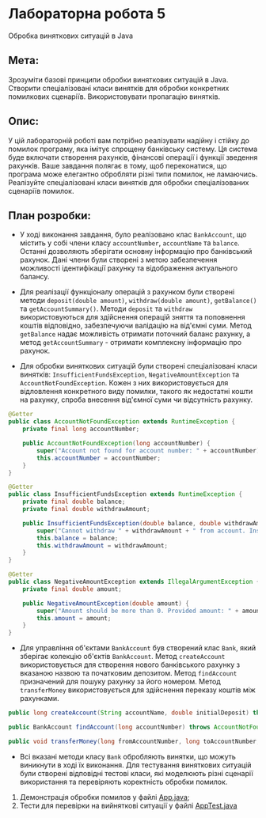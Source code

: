 # Лабораторна робота 5

Обробка виняткових ситуацій в Java

## Мета:

Зрозуміти базові принципи обробки виняткових ситуацій в Java.
Створити спеціалізовані класи винятків для обробки конкретних помилкових сценаріїв.
Використовувати пропагацію винятків.

## Опис:

У цій лабораторній роботі вам потрібно реалізувати надійну і стійку до помилок програму, яка імітує спрощену банківську систему. Ця система буде включати створення рахунків, фінансові операції і функції зведення рахунків. Ваше завдання полягає в тому, щоб переконатися, що програма може елегантно обробляти різні типи помилок, не ламаючись. Реалізуйте спеціалізовані класи винятків для обробки спеціалізованих сценаріїв помилок.

## План розробки:

-   У ході виконання завдання, було реалізовано клас `BankAccount`, що містить у собі члени класу `accountNumber`, `accountName` та `balance`. Останні дозволяють зберігати основну інформацію про банківський рахунок. Дані члени були створені з метою забезпечення можливості ідентифікації рахунку та відображення актуального балансу.

-   Для реалізації функціоналу операцій з рахунком були створені методи `deposit(double amount)`, `withdraw(double amount)`, `getBalance()` та `getAccountSummary()`. Методи `deposit` та `withdraw` використовуються для здійснення операцій зняття та поповнення коштів відповідно, забезпечуючи валідацію на від'ємні суми. Метод `getBalance` надає можливість отримати поточний баланс рахунку, а метод `getAccountSummary` - отримати комплексну інформацію про рахунок.

-   Для обробки виняткових ситуацій були створені спеціалізовані класи винятків: `InsufficientFundsException`, `NegativeAmountException` та `AccountNotFoundException`. Кожен з них використовується для відловлення конкретного виду помилки, такого як недостатні кошти на рахунку, спроба внесення від'ємної суми чи відсутність рахунку.

```java
@Getter
public class AccountNotFoundException extends RuntimeException {
    private final long accountNumber;

    public AccountNotFoundException(long accountNumber) {
        super("Account not found for account number: " + accountNumber);
        this.accountNumber = accountNumber;
    }
}
```

```java
@Getter
public class InsufficientFundsException extends RuntimeException {
    private final double balance;
    private final double withdrawAmount;

    public InsufficientFundsException(double balance, double withdrawAmount) {
        super("Cannot withdraw " + withdrawAmount + " from account. Insufficient funds. Current account`s balance: " + balance);
        this.balance = balance;
        this.withdrawAmount = withdrawAmount;
    }
}
```

```java
@Getter
public class NegativeAmountException extends IllegalArgumentException {
    private final double amount;

    public NegativeAmountException(double amount) {
        super("Amount should be more than 0. Provided amount: " + amount);
        this.amount = amount;
    }
}
```

-   Для управління об'єктами `BankAccount` був створений клас `Bank`, який зберігає колекцію об'єктів `BankAccount`. Метод `createAccount` використовується для створення нового банківського рахунку з вказаною назвою та початковим депозитом. Метод `findAccount` призначений для пошуку рахунку за його номером. Метод `transferMoney` використовується для здійснення переказу коштів між рахунками.

```java
public long createAccount(String accountName, double initialDeposit) throws NegativeAmountException
```

```java
public BankAccount findAccount(long accountNumber) throws AccountNotFoundException
```

```java
public void transferMoney(long fromAccountNumber, long toAccountNumber, double amount) throws AccountNotFoundException, NegativeAmountException, InsufficientFundsException
```

-   Всі вказані методи класу `Bank` обробляють винятки, що можуть виникнути в ході їх виконання. Для тестування виняткових ситуацій були створені відповідні тестові класи, які моделюють різні сценарії використання та перевіряють коректність обробки помилок.

1. Демонстрація обробки помилов у файлі [App.java](./lab5/src/main/java/com/example/App.java);
2. Тести для перевірки на вийняткові ситуації у файлі [AppTest.java](./lab5/src/test/java/com/example/AppTest.java)
